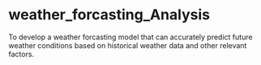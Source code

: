 # weather_forcasting_Analysis
To develop a weather forcasting model that can accurately predict future weather conditions based on historical weather data and other relevant factors.
